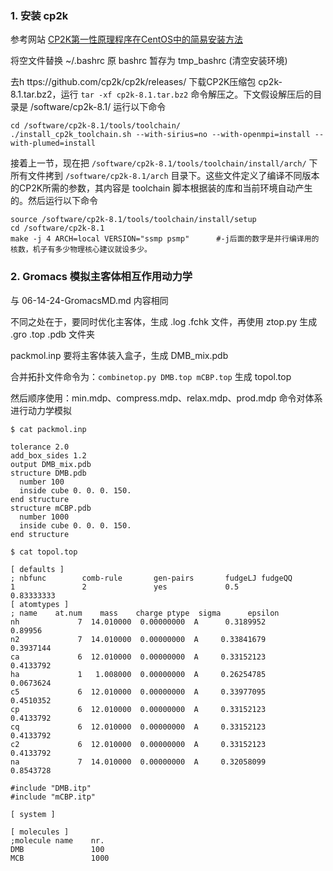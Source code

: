 ### 1. 安装 cp2k

参考网站 [CP2K第一性原理程序在CentOS中的简易安装方法](http://sobereva.com/586)

将空文件替换 ~/.bashrc 原 bashrc 暂存为 tmp_bashrc (清空安装环境)

去h ttps://github.com/cp2k/cp2k/releases/ 下载CP2K压缩包 cp2k-8.1.tar.bz2，运行 `tar -xf cp2k-8.1.tar.bz2` 命令解压之。下文假设解压后的目录是 /software/cp2k-8.1/ 
运行以下命令
```
cd /software/cp2k-8.1/tools/toolchain/
./install_cp2k_toolchain.sh --with-sirius=no --with-openmpi=install --with-plumed=install
```
接着上一节，现在把 `/software/cp2k-8.1/tools/toolchain/install/arch/` 下所有文件拷到 `/software/cp2k-8.1/arch` 目录下。这些文件定义了编译不同版本的CP2K所需的参数，其内容是 toolchain 脚本根据装的库和当前环境自动产生的。然后运行以下命令
```
source /software/cp2k-8.1/tools/toolchain/install/setup
cd /software/cp2k-8.1
make -j 4 ARCH=local VERSION="ssmp psmp"      #-j后面的数字是并行编译用的核数，机子有多少物理核心建议就设多少。
```

### 2. Gromacs 模拟主客体相互作用动力学

与 06-14-24-GromacsMD.md 内容相同

不同之处在于，要同时优化主客体，生成 .log .fchk 文件，再使用 ztop.py 生成 .gro .top .pdb 文件夹

packmol.inp 要将主客体装入盒子，生成 DMB_mix.pdb

合并拓扑文件命令为：`combinetop.py DMB.top mCBP.top` 生成 topol.top

然后顺序使用：min.mdp、compress.mdp、relax.mdp、prod.mdp 命令对体系进行动力学模拟
```
$ cat packmol.inp

tolerance 2.0
add_box_sides 1.2
output DMB_mix.pdb
structure DMB.pdb
  number 100
  inside cube 0. 0. 0. 150.
end structure
structure mCBP.pdb
  number 1000
  inside cube 0. 0. 0. 150.
end structure

$ cat topol.top

[ defaults ]
; nbfunc        comb-rule       gen-pairs       fudgeLJ fudgeQQ
1               2               yes             0.5          0.83333333  
[ atomtypes ]
; name    at.num    mass    charge ptype  sigma      epsilon
nh             7  14.010000  0.00000000  A      0.3189952        0.89956
n2             7  14.010000  0.00000000  A     0.33841679      0.3937144
ca             6  12.010000  0.00000000  A     0.33152123      0.4133792
ha             1   1.008000  0.00000000  A     0.26254785      0.0673624
c5             6  12.010000  0.00000000  A     0.33977095      0.4510352
cp             6  12.010000  0.00000000  A     0.33152123      0.4133792
cq             6  12.010000  0.00000000  A     0.33152123      0.4133792
c2             6  12.010000  0.00000000  A     0.33152123      0.4133792
na             7  14.010000  0.00000000  A     0.32058099      0.8543728

#include "DMB.itp"
#include "mCBP.itp"

[ system ]

[ molecules ]
;molecule name    nr.
DMB               100
MCB               1000

```


